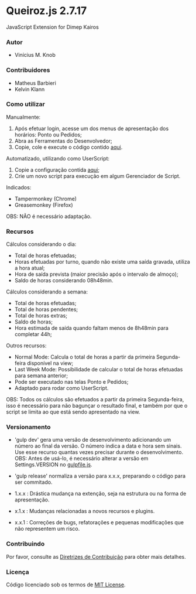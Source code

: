 # Queiroz.js 2.7.17
JavaScript Extension for Dimep Kairos

### Autor

* Vinícius M. Knob

### Contribuidores

* Matheus Barbieri
* Kelvin Klann

### Como utilizar

Manualmente:
1. Após efetuar login, acesse um dos menus de apresentação dos horários: Ponto ou Pedidos;
2. Abra as Ferramentas do Desenvolvedor;
3. Copie, cole e execute o código contido [aqui](../master/dist/queiroz.min.js).

Automatizado, utilizando como UserScript:
1. Copie a configuração contida [aqui](../master/UserScript.js);
2. Crie um novo script para execução em algum Gerenciador de Script.

Indicados:
* Tampermonkey (Chrome)
* Greasemonkey (Firefox)

OBS: NÃO é necessário adaptação.

### Recursos

Cálculos considerando o dia:
* Total de horas efetuadas;
* Horas efetuadas por turno, quando não existe uma saída gravada, utiliza a hora atual;
* Hora de saída prevista (maior precisão após o intervalo de almoço);
* Saldo de horas considerando 08h48min.

Cálculos considerando a semana:
* Total de horas efetuadas;
* Total de horas pendentes;
* Total de horas extras;
* Saldo de horas;
* Hora estimada de saída quando faltam menos de 8h48min para completar 44h;

Outros recursos:
* Normal Mode: Calcula o total de horas a partir da primeira Segunda-feira disponível na view;
* Last Week Mode: Possibilidade de calcular o total de horas efetuadas para semana anterior;
* Pode ser executado nas telas Ponto e Pedidos;
* Adaptado para rodar como UserScript.

OBS: Todos os cálculos são efetuados a partir da primeira Segunda-feira, isso é necessário para não bagunçar o resultado final, e também por que o script se limita ao que está sendo apresentado na view.

### Versionamento

* 'gulp dev' gera uma versão de desenvolvimento adicionando um número ao final da versão. O número indica a data e hora sem sinais. Use esse recurso quantas vezes precisar durante o desenvolvimento. OBS: Antes de usá-lo, é necessário alterar a versão em Settings.VERSION no [gulpfile.js](../master/gulpfile.js).
* 'gulp release' normaliza a versão para x.x.x, preparando o código para ser commitado.

* 1.x.x : Drástica mudança na extenção, seja na estrutura ou na forma de apresentação.
* x.1.x : Mudanças relacionadas a novos recursos e plugins.
* x.x.1 : Correções de bugs, refatorações e pequenas modificações que não representem um risco.

### Contribuindo

Por favor, consulte as [Diretrizes de Contribuição](../master/CONTRIBUTING) para obter mais detalhes.

### Licença

Código licenciado sob os termos de [MIT License](../master/LICENSE).

